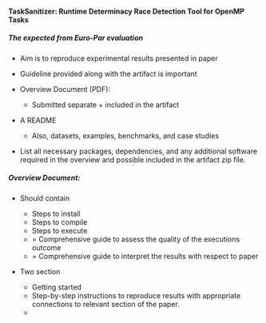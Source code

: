 #### TaskSanitizer: Runtime Determinacy Race Detection Tool for OpenMP Tasks

##### The expected from Euro-Par evaluation
* Aim is to reproduce experimental results presented in paper
* Guideline provided along with the artifact is important
* Overview Document (PDF):
    - Submitted separate + included in the artifact
* A README
    - Also, datasets, examples, benchmarks, and case studies

* List all necessary packages, dependencies, and any additional software
  required in the overview and possible included in the artifact zip file.

##### Overview Document:
* Should contain
    - Steps to install
    - Steps to compile
    - Steps to execute
    - = Comprehensive guide to assess the quality of the executions outcome
    - = Comprehensive guide to interpret the results with respect to paper

* Two section
    - Getting started
    - Step-by-step instructions to reproduce results with appropriate connections
    to relevant section of the paper.

  *
